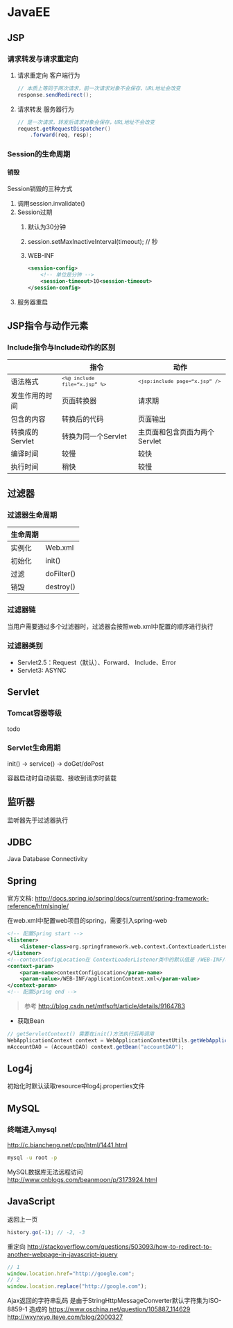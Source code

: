 JavaEE
===
## JSP
### 请求转发与请求重定向
1. 请求重定向 客户端行为
    
    ``` java
    // 本质上等同于两次请求，前一次请求对象不会保存，URL地址会改变
    response.sendRedirect();
    ```
2. 请求转发 服务器行为
   
    ``` java
    // 是一次请求，转发后请求对象会保存，URL地址不会改变
    request.getRequestDispatcher()
        .forward(req, resp);
    ```

### Session的生命周期
#### 销毁
Session销毁的三种方式

1. 调用session.invalidate()
2. Session过期
    1. 默认为30分钟
    2. session.setMaxInactiveInterval(timeout); // 秒
    3. WEB-INF
    
        ``` xml
        <session-config>
            <!-- 单位是分钟 -->
            <session-timeout>10<session-timeout>
        </session-config>
        ```
3. 服务器重启

## JSP指令与动作元素

### Include指令与Include动作的区别


|   | 指令 | 动作  |
| --- | --- | --- |
| 语法格式 | <small>`<%@ include file=“x.jsp” %>`</small> | <small>`<jsp:include page=“x.jsp” />`</small> |
| 发生作用的时间  | 页面转换器 | 请求期 |
| 包含的内容 | 转换后的代码 | 页面输出 |
| 转换成的Servlet | 转换为同一个Servlet | 主页面和包含页面为两个Servlet |
| 编译时间 | 较慢 | 较快 |
| 执行时间 | 稍快 | 较慢  |

## 过滤器
### 过滤器生命周期

| 生命周期 |  |
| --- | --- |
| 实例化 | Web.xml |
| 初始化 | init() |
| 过滤 | doFilter()  |
| 销毁 | destroy()  |

### 过滤器链
当用户需要通过多个过滤器时，过滤器会按照web.xml中配置的顺序进行执行

### 过滤器类别
- Servlet2.5：Request（默认）、Forward、 Include、Error
- Servlet3:   ASYNC

## Servlet
### Tomcat容器等级
todo

### Servlet生命周期
init() -> service() -> doGet/doPost

容器启动时自动装载、接收到请求时装载

## 监听器
监听器先于过滤器执行

## JDBC
Java Database Connectivity

## Spring
官方文档: http://docs.spring.io/spring/docs/current/spring-framework-reference/htmlsingle/

在web.xml中配置web项目的spring，需要引入spring-web
``` xml
<!-- 配置Spring start -->
<listener>
    <listener-class>org.springframework.web.context.ContextLoaderListener</listener-class>
</listener>
<!--contextConfigLocation在 ContextLoaderListener类中的默认值是 /WEB-INF/applicationContext.xml-->
<context-param>
    <param-name>contextConfigLocation</param-name>
    <param-value>/WEB-INF/applicationContext.xml</param-value>
</context-param>
<!-- 配置Spring end -->
```
> 参考 
> http://blog.csdn.net/mtfsoft/article/details/9164783

- 获取Bean

``` java
// getServletContext() 需要在init()方法执行后再调用
WebApplicationContext context = WebApplicationContextUtils.getWebApplicationContext(getServletContext());
mAccountDAO = (AccountDAO) context.getBean("accountDAO");
```

## Log4j
初始化时默认读取resource中log4j.properties文件

## MySQL
### 终端进入mysql
http://c.biancheng.net/cpp/html/1441.html
``` bash
mysql -u root -p
```

MySQL数据库无法远程访问
http://www.cnblogs.com/beanmoon/p/3173924.html

## JavaScript
返回上一页
```javascript
history.go(-1); // -2, -3
```
重定向
http://stackoverflow.com/questions/503093/how-to-redirect-to-another-webpage-in-javascript-jquery
```javascript
// 1
window.location.href="http://google.com";
// 2
window.location.replace("http://google.com");
```

Ajax返回的字符串乱码
是由于StringHttpMessageConverter默认字符集为ISO-8859-1 造成的
https://www.oschina.net/question/105887_114629
http://wxynxyo.iteye.com/blog/2000327